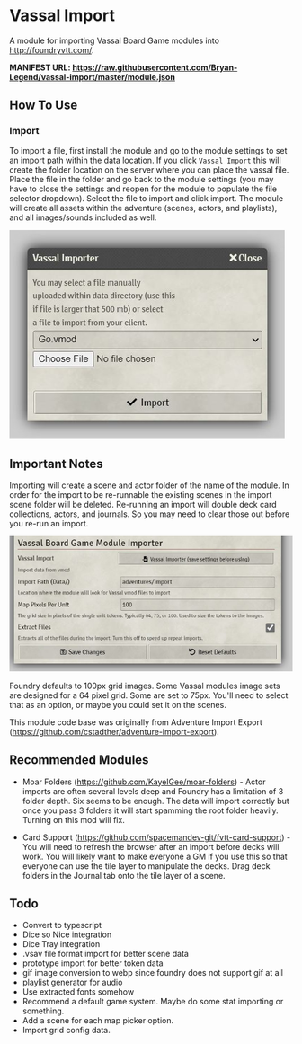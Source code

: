 # Vassal Import

A module for importing Vassal Board Game modules into http://foundryvtt.com/.

**MANIFEST URL: https://raw.githubusercontent.com/Bryan-Legend/vassal-import/master/module.json**

## How To Use

### Import

To import a file, first install the module and go to the module settings to set an import path within the data location.  If you click `Vassal Import` this will create the folder location on the server where you can place the vassal file.  Place the file in the folder and go back to the module settings (you may have to close the settings and reopen for the module to populate the file selector dropdown).  Select the file to import and click import.  The module will create all assets within the adventure (scenes, actors, and playlists), and all images/sounds included as well.

![Usage](img/Usage.JPG)

## Important Notes

Importing will create a scene and actor folder of the name of the module.
In order for the import to be re-runnable the existing scenes in the import scene folder will be deleted.
Re-running an import will double deck card collections, actors, and journals. So you may need to clear those out before you re-run an import.

![Settings](img/Settings.jpg)

Foundry defaults to 100px grid images. Some Vassal modules image sets are designed for a 64 pixel grid. Some are set to 75px. You'll need to select that as an option, or maybe you could set it on the scenes.

This module code base was originally from Adventure Import Export (https://github.com/cstadther/adventure-import-export).

## Recommended Modules

* Moar Folders (https://github.com/KayelGee/moar-folders) - Actor imports are often several levels deep and Foundry has a limitation of 3 folder depth. Six seems to be enough. The data will import correctly but once you pass 3 folders it will start spamming the root folder heavily. Turning on this mod will fix.

* Card Support (https://github.com/spacemandev-git/fvtt-card-support) - You will need to refresh the browser after an import before decks will work. You will likely want to make everyone a GM if you use this so that everyone can use the tile layer to manipulate the decks. Drag deck folders in the Journal tab onto the tile layer of a scene.

## Todo

* Convert to typescript
* Dice so Nice integration
* Dice Tray integration
* .vsav file format import for better scene data
* prototype import for better token data
* gif image conversion to webp since foundry does not support gif at all
* playlist generator for audio
* Use extracted fonts somehow
* Recommend a default game system. Maybe do some stat importing or something.
* Add a scene for each map picker option.
* Import grid config data.
